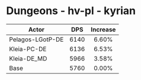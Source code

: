 # Dungeons - hv-pl - kyrian
| Actor | DPS | Increase |
|---|:---:|:---:|
|Pelagos-LGotP-DE|6140|6.60%|
|Kleia-PC-DE|6136|6.53%|
|Kleia-DE_MD|5966|3.58%|
|Base|5760|0.00%|
